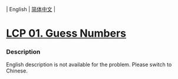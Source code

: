 | English | [简体中文](README.md) |

# [LCP 01. Guess Numbers](https://leetcode-cn.com/problems/guess-numbers)
 ### Description
<p>English description is not available for the problem. Please switch to Chinese.<br />
&nbsp;</p>